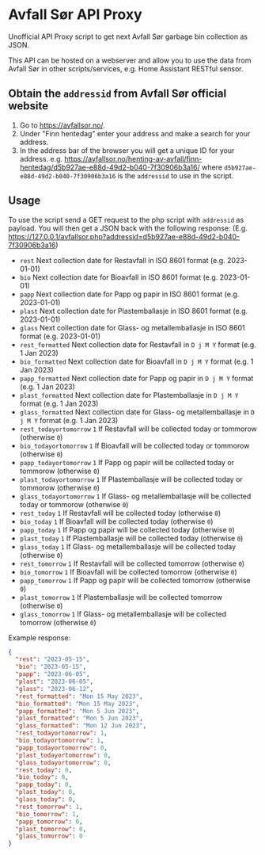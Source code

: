 # Avfall Sør API Proxy

Unofficial API Proxy script to get next Avfall Sør garbage bin collection as JSON.

This API can be hosted on a webserver and allow you to use the data from Avfall Sør in other scripts/services, e.g. Home Assistant RESTful sensor.

## Obtain the `addressid` from Avfall Sør official website

1. Go to https://avfallsor.no/.
2. Under "Finn hentedag" enter your address and make a search for your address.
3. In the address bar of the browser you will get a unique ID for your address. e.g. https://avfallsor.no/henting-av-avfall/finn-hentedag/d5b927ae-e88d-49d2-b040-7f30906b3a16/ where `d5b927ae-e88d-49d2-b040-7f30906b3a16` is the `addressid` to use in the script.

## Usage

To use the script send a GET request to the php script with `addressid` as payload. You will then get a JSON back with the following response: (E.g. https://127.0.0.1/avfallsor.php?addressid=d5b927ae-e88d-49d2-b040-7f30906b3a16)

- `rest` Next collection date for Restavfall in ISO 8601 format (e.g. 2023-01-01)
- `bio` Next collection date for Bioavfall in ISO 8601 format (e.g. 2023-01-01)
- `papp` Next collection date for Papp og papir in ISO 8601 format (e.g. 2023-01-01)
- `plast` Next collection date for Plastemballasje in ISO 8601 format (e.g. 2023-01-01)
- `glass` Next collection date for Glass- og metallemballasje in ISO 8601 format (e.g. 2023-01-01)
- `rest_formatted` Next collection date for Restavfall in `D j M Y` format (e.g. 1 Jan 2023)
- `bio_formatted` Next collection date for Bioavfall in `D j M Y` format (e.g. 1 Jan 2023)
- `papp_formatted` Next collection date for Papp og papir in `D j M Y` format (e.g. 1 Jan 2023)
- `plast_formatted` Next collection date for Plastemballasje in `D j M Y` format (e.g. 1 Jan 2023)
- `glass_formatted` Next collection date for Glass- og metallemballasje in `D j M Y` format (e.g. 1 Jan 2023)
- `rest_todayortomorrow` `1` If Restavfall will be collected today or tommorow (otherwise `0`)
- `bio_todayortomorrow` `1` If Bioavfall will be collected today or tommorow (otherwise `0`)
- `papp_todayortomorrow` `1` If Papp og papir will be collected today or tommorow (otherwise `0`)
- `plast_todayortomorrow` `1` If Plastemballasje will be collected today or tommorow (otherwise `0`)
- `glass_todayortomorrow` `1` If Glass- og metallemballasje will be collected today or tommorow (otherwise `0`)
- `rest_today` `1` If Restavfall will be collected today (otherwise `0`)
- `bio_today` `1` If Bioavfall will be collected today (otherwise `0`)
- `papp_today` `1` If Papp og papir will be collected today (otherwise `0`)
- `plast_today` `1` If Plastemballasje will be collected today (otherwise `0`)
- `glass_today` `1` If Glass- og metallemballasje will be collected today (otherwise `0`)
- `rest_tomorrow` `1` If Restavfall will be collected tomorrow (otherwise `0`)
- `bio_tomorrow` `1` If Bioavfall will be collected tomorrow (otherwise `0`)
- `papp_tomorrow` `1` If Papp og papir will be collected tomorrow (otherwise `0`)
- `plast_tomorrow` `1` If Plastemballasje will be collected tomorrow (otherwise `0`)
- `glass_tomorrow` `1` If Glass- og metallemballasje will be collected tomorrow (otherwise `0`)

Example response:

```JSON
{
  "rest": "2023-05-15",
  "bio": "2023-05-15",
  "papp": "2023-06-05",
  "plast": "2023-06-05",
  "glass": "2023-06-12",
  "rest_formatted": "Mon 15 May 2023",
  "bio_formatted": "Mon 15 May 2023",
  "papp_formatted": "Mon 5 Jun 2023",
  "plast_formatted": "Mon 5 Jun 2023",
  "glass_formatted": "Mon 12 Jun 2023",
  "rest_todayortomorrow": 1,
  "bio_todayortomorrow": 1,
  "papp_todayortomorrow": 0,
  "plast_todayortomorrow": 0,
  "glass_todayortomorrow": 0,
  "rest_today": 0,
  "bio_today": 0,
  "papp_today": 0,
  "plast_today": 0,
  "glass_today": 0,
  "rest_tomorrow": 1,
  "bio_tomorrow": 1,
  "papp_tomorrow": 0,
  "plast_tomorrow": 0,
  "glass_tomorrow": 0
}
```
